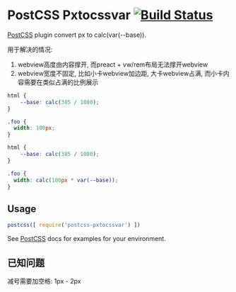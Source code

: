 # PostCSS Pxtocssvar [![Build Status][ci-img]][ci]

[PostCSS] plugin convert px to calc(var(--base)).

用于解决的情况:

1. webview高度由内容撑开, 而preact + vw/rem布局无法撑开webview
2. webview宽度不固定, 比如小卡webview加边距, 大卡webview占满, 而小卡内容需要在类似占满的比例展示

[PostCSS]: https://github.com/postcss/postcss
[ci-img]:  https://travis-ci.org/deepkolos/postcss-pxtocssvar.svg
[ci]:      https://travis-ci.org/deepkolos/postcss-pxtocssvar

```css
html {
    --base: calc(385 / 1080);
}

.foo {
  width: 100px;
}
```

```css
html {
    --base: calc(385 / 1080);
}

.foo {
  width: calc(100px * var(--base));
}
```

## Usage

```js
postcss([ require('postcss-pxtocssvar') ])
```

See [PostCSS] docs for examples for your environment.


## 已知问题

减号需要加空格: 1px - 2px
